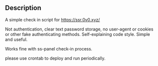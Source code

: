 ## Description

A simple check in script for https://ssr.0v0.xyz/

Not authentication, clear text password storage, no user-agent or cookies or other fake authenticating methods. Self-explaining code style. Simple and useful.

Works fine with ss-panel check-in process.

please use crontab to deploy and run periodically.
